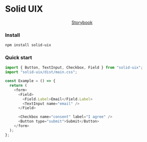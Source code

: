 # Solid UIX

<p align="center">
  <a href="https://solid-uix.vercel.app">Storybook</a> 
</p>

### Install

```sh
npm install solid-uix
```

### Quick start

```js
import { Button, TextInput, Checkbox, Field } from "solid-uix";
import "solid-uix/dist/main.css";

const Example = () => {
  return (
    <form>
      <Field>
        <Field.Label>Email</Field.Label>
        <TextInput name="email" />
      </Field>

      <Checkbox name="consent" label="I agree" />
      <Button type="submit">Submit</Button>
    </form>
  );
};
```
